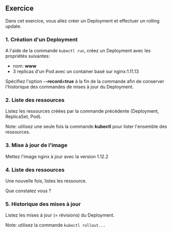 ## Exercice

Dans cet exercice, vous allez créer un Deployment et effectuer un rolling update.

### 1. Création d'un Deployment

A l'aide de la commande `kubectl run`, créez un Deployment avec les propriétés suivantes:
- nom: **www**
- 3 replicas d'un Pod avec un container basé sur nginx:1.11.13

Spécifiez l'option **--record=true** à la fin de la commande afin de conserver l'historique des commandes de mises à jour du Deployment.

### 2. Liste des ressources

Listez les ressources créées par la commande précédente (Deployment, ReplicaSet, Pod).

Note: utilisez une seule fois la commande **kubectl** pour lister l'ensemble des ressources.

### 3. Mise à jour de l'image

Mettez l'image nginx à jour avec la version 1.12.2

### 4. Liste des ressources

Une nouvelle fois, listes les ressource.

Que constatez vous ?

### 5. Historique des mises à jour

Listez les mises à jour (= révisions) du Deployment.

Note: utilisez la commande `kubectl rollout...`
